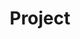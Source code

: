 ---
layout: default
title: Project
parent: Tutorials
order: 5
nav_order: 200
permalink: /docs/tutorials/project/
has_children: true
has_toc: true
---